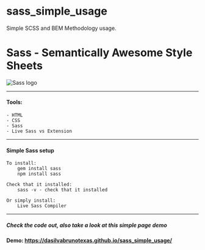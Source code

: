 # sass_simple_usage

Simple SCSS and BEM Methodology usage.

# Sass - Semantically Awesome Style Sheets
![Sass logo](https://www.interactivesearchmarketing.com/wp-content/uploads/2014/04/sass.png)

---

#### Tools:

    - HTML
    - CSS
    - Sass
    - Live Sass vs Extension
---

#### Simple Sass setup 

    To install: 
        gem install sass 
        npm install sass
        
    Check that it installed:    
        sass -v - check that it installed
        
    Or simply install: 
        Live Sass Compiler
        
---

##### Check the code out, also take a look at this simple page demo

#### Demo: https://dasilvabrunotexas.github.io/sass_simple_usage/
